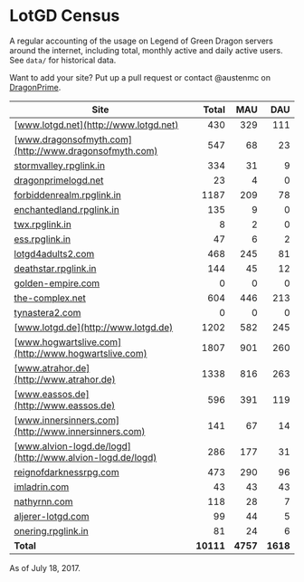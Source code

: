 # LotGD Census
A regular accounting of the usage on Legend of Green Dragon servers around the internet, including total, monthly active and daily active users. See `data/` for historical data.

Want to add your site? Put up a pull request or contact @austenmc on [DragonPrime](http://dragonprime.net).


Site | Total | MAU | DAU
--- | ---:| ---:| ---:
[www.lotgd.net](http://www.lotgd.net)|430|329|111
[www.dragonsofmyth.com](http://www.dragonsofmyth.com)|547|68|23
[stormvalley.rpglink.in](http://stormvalley.rpglink.in)|334|31|9
[dragonprimelogd.net](http://dragonprimelogd.net)|23|4|0
[forbiddenrealm.rpglink.in](http://forbiddenrealm.rpglink.in)|1187|209|78
[enchantedland.rpglink.in](http://enchantedland.rpglink.in)|135|9|0
[twx.rpglink.in](http://twx.rpglink.in)|8|2|0
[ess.rpglink.in](http://ess.rpglink.in)|47|6|2
[lotgd4adults2.com](http://lotgd4adults2.com)|468|245|81
[deathstar.rpglink.in](http://deathstar.rpglink.in)|144|45|12
[golden-empire.com](http://golden-empire.com)|0|0|0
[the-complex.net](http://the-complex.net)|604|446|213
[tynastera2.com](http://tynastera2.com)|0|0|0
[www.lotgd.de](http://www.lotgd.de)|1202|582|245
[www.hogwartslive.com](http://www.hogwartslive.com)|1807|901|260
[www.atrahor.de](http://www.atrahor.de)|1338|816|263
[www.eassos.de](http://www.eassos.de)|596|391|119
[www.innersinners.com](http://www.innersinners.com)|141|67|14
[www.alvion-logd.de/logd](http://www.alvion-logd.de/logd)|286|177|31
[reignofdarknessrpg.com](http://reignofdarknessrpg.com)|473|290|96
[imladrin.com](http://imladrin.com)|43|43|43
[nathyrnn.com](http://nathyrnn.com)|118|28|7
[aljerer-lotgd.com](http://aljerer-lotgd.com)|99|44|5
[onering.rpglink.in](http://onering.rpglink.in)|81|24|6
**Total**|**10111**|**4757**|**1618**

As of July 18, 2017.
